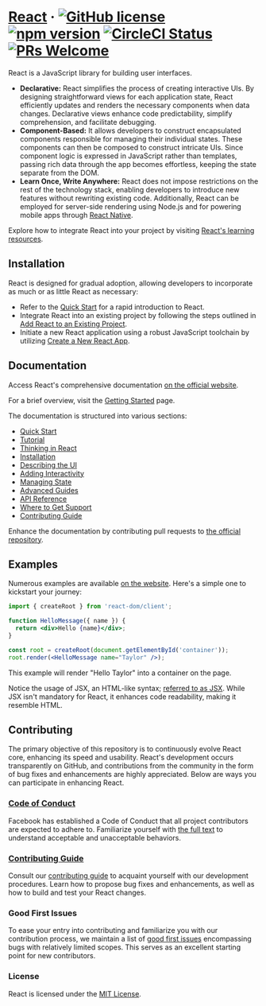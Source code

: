 # [React](https://react.dev/) &middot; [![GitHub license](https://img.shields.io/badge/license-MIT-blue.svg)](https://github.com/facebook/react/blob/main/LICENSE) [![npm version](https://img.shields.io/npm/v/react.svg?style=flat)](https://www.npmjs.com/package/react) [![CircleCI Status](https://circleci.com/gh/facebook/react.svg?style=shield)](https://circleci.com/gh/facebook/react) [![PRs Welcome](https://img.shields.io/badge/PRs-welcome-brightgreen.svg)](https://legacy.reactjs.org/docs/how-to-contribute.html#your-first-pull-request)

React is a JavaScript library for building user interfaces.

* **Declarative:** React simplifies the process of creating interactive UIs. By designing straightforward views for each application state, React efficiently updates and renders the necessary components when data changes. Declarative views enhance code predictability, simplify comprehension, and facilitate debugging.
* **Component-Based:** It allows developers to construct encapsulated components responsible for managing their individual states. These components can then be composed to construct intricate UIs. Since component logic is expressed in JavaScript rather than templates, passing rich data through the app becomes effortless, keeping the state separate from the DOM.
* **Learn Once, Write Anywhere:** React does not impose restrictions on the rest of the technology stack, enabling developers to introduce new features without rewriting existing code. Additionally, React can be employed for server-side rendering using Node.js and for powering mobile apps through [React Native](https://reactnative.dev/).

Explore how to integrate React into your project by visiting [React's learning resources](https://react.dev/learn).

## Installation

React is designed for gradual adoption, allowing developers to incorporate as much or as little React as necessary:

* Refer to the [Quick Start](https://react.dev/learn) for a rapid introduction to React.
* Integrate React into an existing project by following the steps outlined in [Add React to an Existing Project](https://react.dev/learn/add-react-to-an-existing-project).
* Initiate a new React application using a robust JavaScript toolchain by utilizing [Create a New React App](https://react.dev/learn/start-a-new-react-project).

## Documentation

Access React's comprehensive documentation [on the official website](https://react.dev/).  

For a brief overview, visit the [Getting Started](https://react.dev/learn) page.

The documentation is structured into various sections:

* [Quick Start](https://react.dev/learn)
* [Tutorial](https://react.dev/learn/tutorial-tic-tac-toe)
* [Thinking in React](https://react.dev/learn/thinking-in-react)
* [Installation](https://react.dev/learn/installation)
* [Describing the UI](https://react.dev/learn/describing-the-ui)
* [Adding Interactivity](https://react.dev/learn/adding-interactivity)
* [Managing State](https://react.dev/learn/managing-state)
* [Advanced Guides](https://react.dev/learn/escape-hatches)
* [API Reference](https://react.dev/reference/react)
* [Where to Get Support](https://react.dev/community)
* [Contributing Guide](https://legacy.reactjs.org/docs/how-to-contribute.html)

Enhance the documentation by contributing pull requests to [the official repository](https://github.com/reactjs/reactjs.org).

## Examples

Numerous examples are available [on the website](https://react.dev/). Here's a simple one to kickstart your journey:

```jsx
import { createRoot } from 'react-dom/client';

function HelloMessage({ name }) {
  return <div>Hello {name}</div>;
}

const root = createRoot(document.getElementById('container'));
root.render(<HelloMessage name="Taylor" />);
```

This example will render "Hello Taylor" into a container on the page.

Notice the usage of JSX, an HTML-like syntax; [referred to as JSX](https://react.dev/learn#writing-markup-with-jsx). While JSX isn't mandatory for React, it enhances code readability, making it resemble HTML.

## Contributing

The primary objective of this repository is to continuously evolve React core, enhancing its speed and usability. React's development occurs transparently on GitHub, and contributions from the community in the form of bug fixes and enhancements are highly appreciated. Below are ways you can participate in enhancing React.

### [Code of Conduct](https://code.fb.com/codeofconduct)

Facebook has established a Code of Conduct that all project contributors are expected to adhere to. Familiarize yourself with [the full text](https://code.fb.com/codeofconduct) to understand acceptable and unacceptable behaviors.

### [Contributing Guide](https://legacy.reactjs.org/docs/how-to-contribute.html)

Consult our [contributing guide](https://legacy.reactjs.org/docs/how-to-contribute.html) to acquaint yourself with our development procedures. Learn how to propose bug fixes and enhancements, as well as how to build and test your React changes.

### Good First Issues

To ease your entry into contributing and familiarize you with our contribution process, we maintain a list of [good first issues](https://github.com/facebook/react/labels/good%20first%20issue) encompassing bugs with relatively limited scopes. This serves as an excellent starting point for new contributors.

### License

React is licensed under the [MIT License](./LICENSE).
